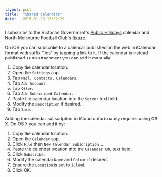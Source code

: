 ```yaml
---
layout: post
title:  "Shared calendars"
date:   2015-01-29 13:02:29
---
```


I subscribe to the Victorian Government's [Public Holidays][] calendar and North Melbourne Football Club's [fixture][].

[Public Holidays]: https://www.vic.gov.au/ical/holidays.html
[fixture]: https://my.ecal.com/northmelbourne

On iOS you can subscribe to a calendar published on the web in iCalendar format with suffix ".ics" by tapping a link to it.
If the calendar is instead published as an attachment you can add it manually:

1. Copy the calendar location.
2. Open the `Settings` app.
3. Tap `Mail, Contacts, Calendars`.
4. Tap `Add Account`.
5. Tap `Other`.
6. Tap `Add Subscribed Calendar`.
7. Paste the calendar location into the `Server` text field.
8. Modify the `Description` if desired.
9. Tap `Save`.

Adding the calendar subscription to iCloud unfortunately requires using OS X.
On OS X you can add it by:

1. Copy the calendar location.
2. Open the `Calendar` app.
3. Click `File` then `New Calendar Subscription …`
4. Paste the calendar location into the `Calendar URL` text field.
5. Click `Subscribe`.
6. Modify the calendar `Name` and `Colour` if desired.
7. Ensure the `Location` is set to `iCloud`.
8. Click OK.
